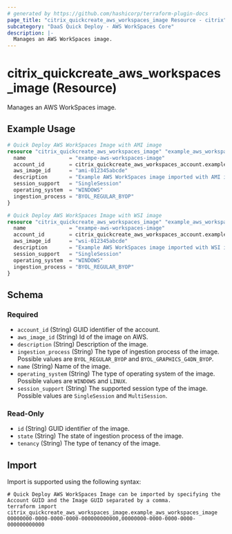 ```yaml
---
# generated by https://github.com/hashicorp/terraform-plugin-docs
page_title: "citrix_quickcreate_aws_workspaces_image Resource - citrix"
subcategory: "DaaS Quick Deploy - AWS WorkSpaces Core"
description: |-
  Manages an AWS WorkSpaces image.
---
```


# citrix_quickcreate_aws_workspaces_image (Resource)

Manages an AWS WorkSpaces image.

## Example Usage

```terraform
# Quick Deploy AWS WorkSpaces Image with AMI image
resource "citrix_quickcreate_aws_workspaces_image" "example_aws_workspaces_image_ami" {
  name              = "exampe-aws-workspaces-image"
  account_id        = citrix_quickcreate_aws_workspaces_account.example_aws_workspaces_account.id
  aws_image_id      = "ami-012345abcde"
  description       = "Example AWS WorkSpaces image imported with AMI id"
  session_support   = "SingleSession"
  operating_system  = "WINDOWS"
  ingestion_process = "BYOL_REGULAR_BYOP"
}

# Quick Deploy AWS WorkSpaces Image with WSI image
resource "citrix_quickcreate_aws_workspaces_image" "example_aws_workspaces_image_wsi" {
  name              = "exampe-aws-workspaces-image"
  account_id        = citrix_quickcreate_aws_workspaces_account.example_aws_workspaces_account.id
  aws_image_id      = "wsi-012345abcde"
  description       = "Example AWS WorkSpaces image imported with WSI id"
  session_support   = "SingleSession"
  operating_system  = "WINDOWS"
  ingestion_process = "BYOL_REGULAR_BYOP"
}
```

<!-- schema generated by tfplugindocs -->
## Schema

### Required

- `account_id` (String) GUID identifier of the account.
- `aws_image_id` (String) Id of the image on AWS.
- `description` (String) Description of the image.
- `ingestion_process` (String) The type of ingestion process of the image. Possible values are `BYOL_REGULAR_BYOP` and `BYOL_GRAPHICS_G4DN_BYOP`.
- `name` (String) Name of the image.
- `operating_system` (String) The type of operating system of the image. Possible values are `WINDOWS` and `LINUX`.
- `session_support` (String) The supported session type of the image. Possible values are `SingleSession` and `MultiSession`.

### Read-Only

- `id` (String) GUID identifier of the image.
- `state` (String) The state of ingestion process of the image.
- `tenancy` (String) The type of tenancy of the image.

## Import

Import is supported using the following syntax:

```shell
# Quick Deploy AWS WorkSpaces Image can be imported by specifying the Account GUID and the Image GUID separated by a comma.
terraform import citrix_quickcreate_aws_workspaces_image.example_aws_workspaces_image 00000000-0000-0000-0000-000000000000,00000000-0000-0000-0000-000000000000
```